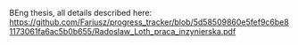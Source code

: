 BEng thesis, all details described here:
https://github.com/Fariusz/progress_tracker/blob/5d58509860e5fef9c6be81173061fa6ac5b0b655/Radoslaw_Loth_praca_inzynierska.pdf
